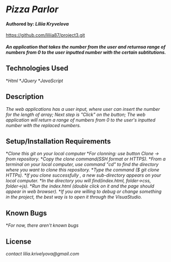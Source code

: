 # _Pizza Parlor_

#### Authored by: _**Liliia Kryvelova**_

https://github.com/liliia87/project3.git

#### _An application that takes the number from the user and returnsa range of numbers from 0 to the user inputted number with the certain subtitutions._

## Technologies Used
*_Html_
*_JQuery_
*_JavaScript_

## Description

_The web applications has a user input, where user can insert the number for the length of array;_
_Next step is "Click" on the button;_
_The web application will return a range of numbers from 0 to the user's inputted number with the replaced numbers._

## Setup/Installation Requirements

*_Clone this git on your local computer_
*_For clonning: use button Clone -> from repository._
*_Copy the clone command(SSH format or HTTPS)._
*_From a terminal on your local computer, use command "cd" to find the directory where you want to clone this repository._
*_Type the command ($ git clone HTTPs)._
*_If you clone successfully , a new sub-directory appears on your local computer._
*_In the directory you will find(index.html, folder->css, folder->js)._
*_Run the index.html (double click on it and the page should appear in web browser)._
*_If you are willing to debug or change something in the project, the best way is to open it through the VisuaStudio._


## Known Bugs

*_For now, there aren't known bugs_

## License

_contact lilia.krivelyova@gmail.com_
